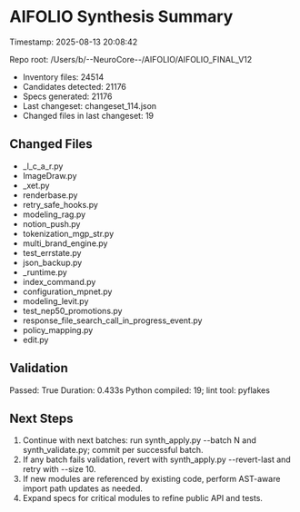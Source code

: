 # AIFOLIO Synthesis Summary

Timestamp: 2025-08-13 20:08:42

Repo root: /Users/b/--NeuroCore--/AIFOLIO/AIFOLIO_FINAL_V12


- Inventory files: 24514
- Candidates detected: 21176
- Specs generated: 21176
- Last changeset: changeset_114.json
- Changed files in last changeset: 19

## Changed Files

- _l_c_a_r.py
- ImageDraw.py
- _xet.py
- renderbase.py
- retry_safe_hooks.py
- modeling_rag.py
- notion_push.py
- tokenization_mgp_str.py
- multi_brand_engine.py
- test_errstate.py
- json_backup.py
- _runtime.py
- index_command.py
- configuration_mpnet.py
- modeling_levit.py
- test_nep50_promotions.py
- response_file_search_call_in_progress_event.py
- policy_mapping.py
- edit.py

## Validation

Passed: True
Duration: 0.433s
Python compiled: 19; lint tool: pyflakes

## Next Steps

1. Continue with next batches: run synth_apply.py --batch N and synth_validate.py; commit per successful batch.
2. If any batch fails validation, revert with synth_apply.py --revert-last and retry with --size 10.
3. If new modules are referenced by existing code, perform AST-aware import path updates as needed.
4. Expand specs for critical modules to refine public API and tests.
